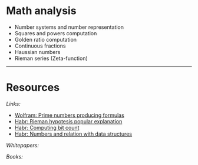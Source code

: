 # Math analysis

* Number systems and number representation
* Squares and powers computation
* Golden ratio computation
* Continuous fractions
* Haussian numbers
* Rieman series (Zeta-function)
___

# Resources

*Links:*
* [Wolfram: Prime numbers producing formulas](https://mathworld.wolfram.com/PrimeFormulas.html)
* [Habr: Rieman hypotesis popular explanation](https://habr.com/ru/post/452964/)
* [Habr: Computing bit count](https://habr.com/ru/post/276957/)
* [Habr: Numbers and relation with data structures](https://habr.com/ru/post/561556/)

*Whitepapers:*

*Books:*

